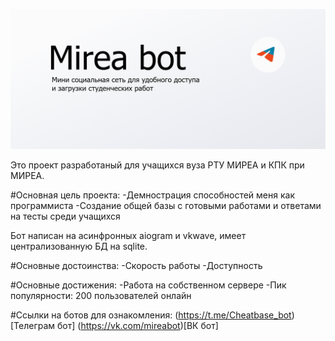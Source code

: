 ![GitHub Banner](./assets/wrapper_for_github.png)

Это проект разработаный для учащихся вуза РТУ МИРЕА и КПК при МИРЕА.

#Основная цель проекта:
-Демнострация способностей меня как программиста
-Создание общей базы с готовыми работами и ответами на тесты среди учащихся


Бот написан на асинфронных aiogram и vkwave, имеет централизованную БД на sqlite.

#Основные достоинства:
-Скорость работы
-Доступность 


#Основные достижения:
-Работа на собственном сервере
-Пик популярности: 200 пользователей онлайн


#Ссылки на ботов для ознакомления:
(https://t.me/Cheatbase_bot)[Телеграм бот]
(https://vk.com/mireabot)[ВК бот]

